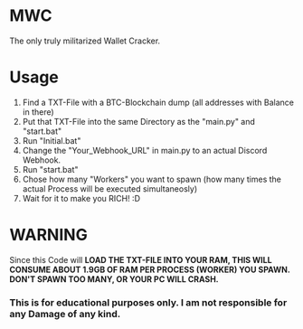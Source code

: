 # MWC
 The only truly militarized Wallet Cracker.


# Usage
1. Find a TXT-File with a BTC-Blockchain dump (all addresses with Balance in there)
2. Put that TXT-File into the same Directory as the "main.py" and "start.bat"
3. Run "Initial.bat"
4. Change the "Your_Webhook_URL" in main.py to an actual Discord Webhook.
5. Run "start.bat"
6. Chose how many "Workers" you want to spawn (how many times the actual Process will be executed simultaneosly)
7. Wait for it to make you RICH! :D


# WARNING
Since this Code will **LOAD THE TXT-FILE INTO YOUR RAM, THIS WILL CONSUME ABOUT 1.9GB OF RAM PER PROCESS (WORKER) YOU SPAWN. DON'T SPAWN TOO MANY, OR YOUR PC WILL CRASH.**

### This is for educational purposes only. I am not responsible for any Damage of any kind.